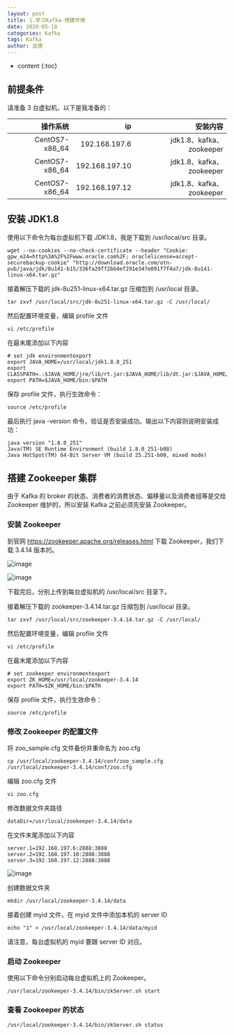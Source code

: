 ```yaml
---
layout: post
title: 1.学习Kafka-搭建环境
date: 2020-05-18
categories: Kafka
tags: Kafka
author: 龙德
---
```


* content
{:toc}

## 前提条件

请准备 3 台虚拟机，以下是我准备的：

|操作系统|ip|安装内容|
|-:|---:|-----------:|
|CentOS7-x86_64|192.168.197.6|jdk1.8、kafka、zookeeper|
|CentOS7-x86_64|192.168.197.10|jdk1.8、kafka、zookeeper|
|CentOS7-x86_64|192.168.197.12|jdk1.8、kafka、zookeeper|

## 安装 JDK1.8

使用以下命令为每台虚拟机下载 JDK1.8，我是下载到 /usr/local/src 目录。

```shell
wget --no-cookies --no-check-certificate --header "Cookie: gpw_e24=http%3A%2F%2Fwww.oracle.com%2F; oraclelicense=accept-securebackup-cookie" "http://download.oracle.com/otn-pub/java/jdk/8u141-b15/336fa29ff2bb4ef291e347e091f7f4a7/jdk-8u141-linux-x64.tar.gz"
```

接着解压下载的 jdk-8u251-linux-x64.tar.gz 压缩包到 /usr/local 目录。

```shell
tar zxvf /usr/local/src/jdk-8u251-linux-x64.tar.gz -C /usr/local/
```

然后配置环境变量，编辑 profile 文件

```shell
vi /etc/profile
```

在最末尾添加以下内容

```shell
# set jdk environmentexport
export JAVA_HOME=/usr/local/jdk1.8.0_251
export CLASSPATH=.:$JAVA_HOME/jre/lib/rt.jar:$JAVA_HOME/lib/dt.jar:$JAVA_HOME/lib/tools.jar
export PATH=$JAVA_HOME/bin:$PATH
```

保存 profile 文件，执行生效命令：

```shell
source /etc/profile
```

最后执行 java -version 命令，验证是否安装成功。输出以下内容则说明安装成功：

```shell
java version "1.8.0_251"
Java(TM) SE Runtime Environment (build 1.8.0_251-b08)
Java HotSpot(TM) 64-Bit Server VM (build 25.251-b08, mixed mode)
```

## 搭建 Zookeeper 集群

由于 Kafka 的 broker 的状态、消费者的消费状态、偏移量以及消费者组等是交给 Zookeeper 维护的，所以安装 Kafka 之前必须先安装 Zookeeper。

### 安装 Zookeeper

到官网 https://zookeeper.apache.org/releases.html 下载 Zookeeper，我们下载 3.4.14 版本的。

![image](https://miansen.wang/assets/20200518165816.png)

![image](https://miansen.wang/assets/20200518165924.png)

下载完后，分别上传到每台虚拟机的 /usr/local/src 目录下。

接着解压下载的 zookeeper-3.4.14.tar.gz 压缩包到 /usr/local 目录。

```shell
tar zxvf /usr/local/src/zookeeper-3.4.14.tar.gz -C /usr/local/
```

然后配置环境变量，编辑 profile 文件

```shell
vi /etc/profile
```

在最末尾添加以下内容

```shell
# set zookeeper environmentexport
export ZK_HOME=/usr/local/zookeeper-3.4.14
export PATH=$ZK_HOME/bin:$PATH
```

保存 profile 文件，执行生效命令：

```shell
source /etc/profile
```

### 修改 Zookeeper 的配置文件

将 zoo_sample.cfg 文件备份并重命名为 zoo.cfg

```shell
cp /usr/local/zookeeper-3.4.14/conf/zoo_sample.cfg /usr/local/zookeeper-3.4.14/conf/zoo.cfg
```

编辑 zoo.cfg 文件

```shell
vi zoo.cfg
```

修改数据文件夹路径

```shell
dataDir=/usr/local/zookeeper-3.4.14/data
```

在文件末尾添加以下内容

```shell
server.1=192.168.197.6:2888:3888
server.2=192.168.197.10:2888:3888
server.3=192.168.197.12:2888:3888
```

![image](https://miansen.wang/assets/20200518174229.png)

创建数据文件夹

```shell
mkdir /usr/local/zookeeper-3.4.14/data
```

接着创建 myid 文件，在 myid 文件中添加本机的 server ID

```shell
echo "1" > /usr/local/zookeeper-3.4.14/data/myid
```

请注意，每台虚拟机的 myid 要跟 server ID 对应。

### 启动 Zookeeper

使用以下命令分别启动每台虚拟机上的 Zookeeper。

```shell
/usr/local/zookeeper-3.4.14/bin/zkServer.sh start
```

### 查看 Zookeeper 的状态

```shell
/usr/local/zookeeper-3.4.14/bin/zkServer.sh status
```